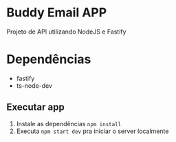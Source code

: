 # Buddy Email APP

Projeto de API utilizando NodeJS e Fastify

# Dependências

- fastify
- ts-node-dev

## Executar app

1. Instale as dependências `npm install`
2. Executa `npm start dev` pra iniciar o server localmente
